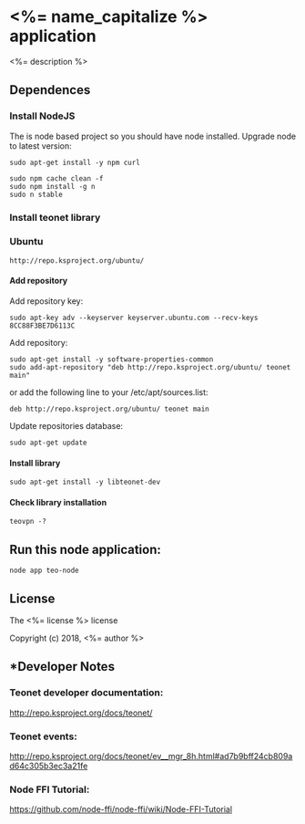 # <%= name_capitalize %> application 

<%= description %>


## Dependences

### Install NodeJS

The is node based project so you should have node installed. Upgrade node to latest version:

    sudo apt-get install -y npm curl

    sudo npm cache clean -f
    sudo npm install -g n
    sudo n stable


### Install teonet library

### Ubuntu

    http://repo.ksproject.org/ubuntu/

#### Add repository

Add repository key:  

    sudo apt-key adv --keyserver keyserver.ubuntu.com --recv-keys 8CC88F3BE7D6113C
    
Add repository:    

    sudo apt-get install -y software-properties-common
    sudo add-apt-repository "deb http://repo.ksproject.org/ubuntu/ teonet main"
    
or add the following line to your /etc/apt/sources.list:  

    deb http://repo.ksproject.org/ubuntu/ teonet main
    
Update repositories database:    
    
    sudo apt-get update

#### Install library

    sudo apt-get install -y libteonet-dev


#### Check library installation

    teovpn -?


## Run this node application:  

    node app teo-node

## License

The <%= license %> license

Copyright (c) 2018, <%= author %>


## *Developer Notes

### Teonet developer documentation:  

http://repo.ksproject.org/docs/teonet/


### Teonet events:  

http://repo.ksproject.org/docs/teonet/ev__mgr_8h.html#ad7b9bff24cb809ad64c305b3ec3a21fe


### Node FFI Tutorial:  

https://github.com/node-ffi/node-ffi/wiki/Node-FFI-Tutorial

